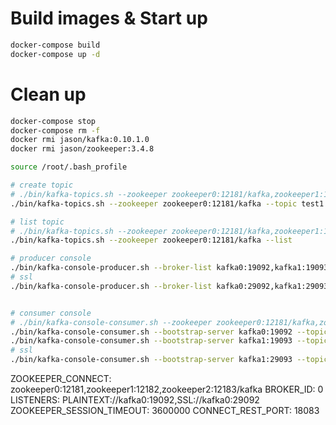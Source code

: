 

# Build images & Start up
```bash
docker-compose build
docker-compose up -d
```

# Clean up
```bash
docker-compose stop
docker-compose rm -f
docker rmi jason/kafka:0.10.1.0
docker rmi jason/zookeeper:3.4.8
```


```bash
source /root/.bash_profile

# create topic
# ./bin/kafka-topics.sh --zookeeper zookeeper0:12181/kafka,zookeeper1:12182/kafka,zookeeper2:12183/kafka --topic test1 --replication-factor 2 --partitions 3 --create
./bin/kafka-topics.sh --zookeeper zookeeper0:12181/kafka --topic test1 --replication-factor 2 --partitions 3 --create

# list topic
# ./bin/kafka-topics.sh --zookeeper zookeeper0:12181/kafka,zookeeper1:12182/kafka,zookeeper2:12183/kafka --list
./bin/kafka-topics.sh --zookeeper zookeeper0:12181/kafka --list

# producer console
./bin/kafka-console-producer.sh --broker-list kafka0:19092,kafka1:19093,kafka2:19094 --topic test1
# ssl
./bin/kafka-console-producer.sh --broker-list kafka0:29092,kafka1:29093,kafka2:29094 --topic test1 --producer.config client-ssl.properties


# consumer console
# ./bin/kafka-console-consumer.sh --zookeeper zookeeper0:12181/kafka,zookeeper1:12182/kafka,zookeeper2:12183/kafka --topic test1 --from-beginning
./bin/kafka-console-consumer.sh --bootstrap-server kafka0:19092 --topic test1 --new-consumer --from-beginning
./bin/kafka-console-consumer.sh --bootstrap-server kafka1:19093 --topic test1 --new-consumer --from-beginning
# ssl
./bin/kafka-console-consumer.sh --bootstrap-server kafka1:29093 --topic test1 --new-consumer --from-beginning --consumer.config client-ssl.properties
```

ZOOKEEPER_CONNECT: zookeeper0:12181,zookeeper1:12182,zookeeper2:12183/kafka
BROKER_ID: 0
LISTENERS: PLAINTEXT://kafka0:19092,SSL://kafka0:29092
ZOOKEEPER_SESSION_TIMEOUT: 3600000
CONNECT_REST_PORT: 18083


